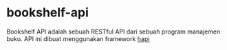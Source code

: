 # bookshelf-api
Bookshelf API adalah sebuah RESTful API dari sebuah program manajemen buku. API ini dibuat menggunakan framework [hapi](https://hapi.dev/)
